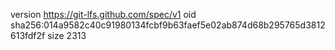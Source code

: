 version https://git-lfs.github.com/spec/v1
oid sha256:014a9582c40c91980134fcbf9b63faef5e02ab874d68b295765d3812613fdf2f
size 2313
